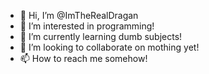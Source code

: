 - 👋 Hi, I’m @ImTheRealDragan
- 👀 I’m interested in programming!
- 🌱 I’m currently learning dumb subjects!
- 💞️ I’m looking to collaborate on mothing yet!
- 📫 How to reach me somehow!

<!---
ImTheRealDragan/ImTheRealDragan is a ✨ special ✨ repository because its `README.md` (this file) appears on your GitHub profile.
You can click the Preview link to take a look at your changes.
--->
